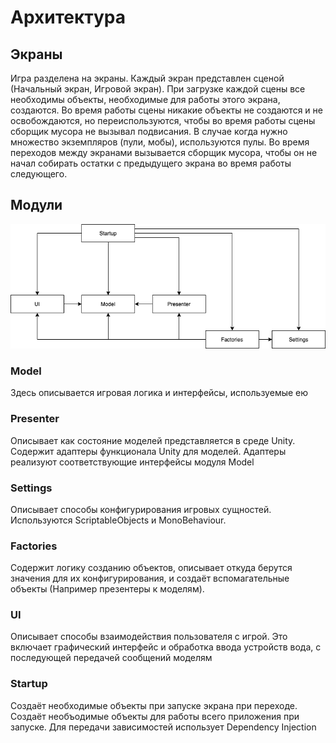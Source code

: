 # Архитектура

## Экраны

Игра разделена на экраны. Каждый экран представлен сценой (Начальный экран, Игровой экран). При загрузке каждой сцены все необходимы объекты, необходимые для работы этого экрана, создаются. Во время работы сцены никакие объекты не создаются и не освобождаются, но переиспользуются, чтобы во время работы сцены сборщик мусора не вызывал подвисания. В случае когда нужно множество экземпляров (пули, мобы), используются пулы. Во время переходов между экранами вызывается сборщик мусора, чтобы он не начал собирать остатки с предыдущего экрана во время работы следующего.

## Модули

![Модули](./Images/Architecture.png "Модули")

### Model

Здесь описывается игровая логика и интерфейсы, используемые ею

### Presenter

Описывает как состояние моделей представляется в среде Unity. Содержит адаптеры функционала Unity для моделей. Адаптеры реализуют соответствующие интерфейсы модуля Model

### Settings

Описывает способы конфигурирования игровых сущностей. Используются ScriptableObjects и MonoBehaviour.

### Factories

Содержит логику созданию объектов, описывает откуда берутся значения для их конфигурирования, и создаёт вспомагательные объекты (Например презентеры к моделям).

### UI

Описывает способы взаимодействия пользователя с игрой. Это включает графический интерфейс и обработка ввода устройств вода, с последующей передачей сообщений моделям

### Startup

Создаёт необходимые объекты при запуске экрана при переходе. Создаёт необъодимые объекты для работы всего приложения при запуске. Для передачи зависимостей использует Dependency Injection

